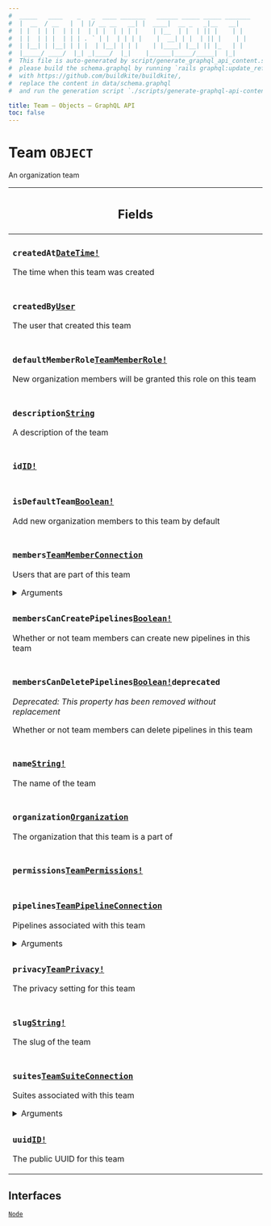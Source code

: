 ```yaml
---
#  _____   ____    _   _  ____ _______   ______ _____ _____ _______
#  |  __  / __   |  | |/ __ __   __| |  ____|  __ _   _|__   __|
#  | |  | | |  | | |  | | |  | | | |    | |__  | |  | || |    | |
#  | |  | | |  | | | . ` | |  | | | |    |  __| | |  | || |    | |
#  | |__| | |__| | | |  | |__| | | |    | |____| |__| || |_   | |
#  |_____/ ____/  |_| _|____/  |_|    |______|_____/_____|  |_|
#  This file is auto-generated by script/generate_graphql_api_content.sh,
#  please build the schema.graphql by running `rails graphql:update_reference_schema`
#  with https://github.com/buildkite/buildkite/,
#  replace the content in data/schema.graphql
#  and run the generation script `./scripts/generate-graphql-api-content.sh`.

title: Team – Objects – GraphQL API
toc: false
---
```

<!-- vale off -->
<h1 class="has-pills">
  Team
  <span data-algolia-exclude><span class="pill pill--object pill--normal-case pill--large"><code>OBJECT</code></span></span>
</h1>
<!-- vale on -->


An organization team

<table class="responsive-table responsive-table--single-column-rows">
  <thead>
    <th>
      <h2 data-algolia-exclude>Fields</h2>
    </th>
  </thead>
  <tbody>
    <tr><td><h3 class="is-small has-pills"><code>createdAt</code><a href="/docs/apis/graphql/schemas/scalar/datetime" class="pill pill--scalar pill--normal-case pill--medium" title="Go to SCALAR DateTime"><code>DateTime!</code></a></h3><p>The time when this team was created</p></td></tr><tr><td><h3 class="is-small has-pills"><code>createdBy</code><a href="/docs/apis/graphql/schemas/object/user" class="pill pill--object pill--normal-case pill--medium" title="Go to OBJECT User"><code>User</code></a></h3><p>The user that created this team</p></td></tr><tr><td><h3 class="is-small has-pills"><code>defaultMemberRole</code><a href="/docs/apis/graphql/schemas/enum/teammemberrole" class="pill pill--enum pill--normal-case pill--medium" title="Go to ENUM TeamMemberRole"><code>TeamMemberRole!</code></a></h3><p>New organization members will be granted this role on this team</p></td></tr><tr><td><h3 class="is-small has-pills"><code>description</code><a href="/docs/apis/graphql/schemas/scalar/string" class="pill pill--scalar pill--normal-case pill--medium" title="Go to SCALAR String"><code>String</code></a></h3><p>A description of the team</p></td></tr><tr><td><h3 class="is-small has-pills"><code>id</code><a href="/docs/apis/graphql/schemas/scalar/id" class="pill pill--scalar pill--normal-case pill--medium" title="Go to SCALAR ID"><code>ID!</code></a></h3></td></tr><tr><td><h3 class="is-small has-pills"><code>isDefaultTeam</code><a href="/docs/apis/graphql/schemas/scalar/boolean" class="pill pill--scalar pill--normal-case pill--medium" title="Go to SCALAR Boolean"><code>Boolean!</code></a></h3><p>Add new organization members to this team by default</p></td></tr><tr><td><h3 class="is-small has-pills"><code>members</code><a href="/docs/apis/graphql/schemas/object/teammemberconnection" class="pill pill--object pill--normal-case pill--medium" title="Go to OBJECT TeamMemberConnection"><code>TeamMemberConnection</code></a></h3><p>Users that are part of this team</p><div><details><summary>Arguments</summary><table class="responsive-table responsive-table--single-column-rows"><tbody><tr><td><h4 class="is-small has-pills no-margin"><code>after</code><a href="/docs/apis/graphql/schemas/scalar/string" class="pill pill--scalar pill--normal-case pill--medium" title="Go to SCALAR String"><code>String</code></a></h4></td></tr><tr><td><h4 class="is-small has-pills no-margin"><code>before</code><a href="/docs/apis/graphql/schemas/scalar/string" class="pill pill--scalar pill--normal-case pill--medium" title="Go to SCALAR String"><code>String</code></a></h4></td></tr><tr><td><h4 class="is-small has-pills no-margin"><code>first</code><a href="/docs/apis/graphql/schemas/scalar/int" class="pill pill--scalar pill--normal-case pill--medium" title="Go to SCALAR Int"><code>Int</code></a></h4></td></tr><tr><td><h4 class="is-small has-pills no-margin"><code>last</code><a href="/docs/apis/graphql/schemas/scalar/int" class="pill pill--scalar pill--normal-case pill--medium" title="Go to SCALAR Int"><code>Int</code></a></h4></td></tr><tr><td><h4 class="is-small has-pills no-margin"><code>order</code><a href="/docs/apis/graphql/schemas/enum/teammemberorder" class="pill pill--enum pill--normal-case pill--medium" title="Go to ENUM TeamMemberOrder"><code>TeamMemberOrder</code></a></h4><p>Order the members returned</p><p class="no-margin">Default value: <code>RECENTLY_CREATED</code></p></td></tr><tr><td><h4 class="is-small has-pills no-margin"><code>role</code><a href="/docs/apis/graphql/schemas/enum/teammemberrole" class="pill pill--enum pill--normal-case pill--medium" title="Go to ENUM TeamMemberRole"><code>[TeamMemberRole!]</code></a></h4><p>Search team members by their role</p></td></tr><tr><td><h4 class="is-small has-pills no-margin"><code>search</code><a href="/docs/apis/graphql/schemas/scalar/string" class="pill pill--scalar pill--normal-case pill--medium" title="Go to SCALAR String"><code>String</code></a></h4><p>Search team members named like the given query case insensitively</p></td></tr></tbody></table></details></div></td></tr><tr><td><h3 class="is-small has-pills"><code>membersCanCreatePipelines</code><a href="/docs/apis/graphql/schemas/scalar/boolean" class="pill pill--scalar pill--normal-case pill--medium" title="Go to SCALAR Boolean"><code>Boolean!</code></a></h3><p>Whether or not team members can create new pipelines in this team</p></td></tr><tr><td><h3 class="is-small has-pills"><code>membersCanDeletePipelines</code><a href="/docs/apis/graphql/schemas/scalar/boolean" class="pill pill--scalar pill--normal-case pill--medium" title="Go to SCALAR Boolean"><code>Boolean!</code></a><span class="pill pill--deprecated"><code>deprecated</code></span></h3><p><em>Deprecated: This property has been removed without replacement</em></p><p>Whether or not team members can delete pipelines in this team</p></td></tr><tr><td><h3 class="is-small has-pills"><code>name</code><a href="/docs/apis/graphql/schemas/scalar/string" class="pill pill--scalar pill--normal-case pill--medium" title="Go to SCALAR String"><code>String!</code></a></h3><p>The name of the team</p></td></tr><tr><td><h3 class="is-small has-pills"><code>organization</code><a href="/docs/apis/graphql/schemas/object/organization" class="pill pill--object pill--normal-case pill--medium" title="Go to OBJECT Organization"><code>Organization</code></a></h3><p>The organization that this team is a part of</p></td></tr><tr><td><h3 class="is-small has-pills"><code>permissions</code><a href="/docs/apis/graphql/schemas/object/teampermissions" class="pill pill--object pill--normal-case pill--medium" title="Go to OBJECT TeamPermissions"><code>TeamPermissions!</code></a></h3></td></tr><tr><td><h3 class="is-small has-pills"><code>pipelines</code><a href="/docs/apis/graphql/schemas/object/teampipelineconnection" class="pill pill--object pill--normal-case pill--medium" title="Go to OBJECT TeamPipelineConnection"><code>TeamPipelineConnection</code></a></h3><p>Pipelines associated with this team</p><div><details><summary>Arguments</summary><table class="responsive-table responsive-table--single-column-rows"><tbody><tr><td><h4 class="is-small has-pills no-margin"><code>after</code><a href="/docs/apis/graphql/schemas/scalar/string" class="pill pill--scalar pill--normal-case pill--medium" title="Go to SCALAR String"><code>String</code></a></h4></td></tr><tr><td><h4 class="is-small has-pills no-margin"><code>before</code><a href="/docs/apis/graphql/schemas/scalar/string" class="pill pill--scalar pill--normal-case pill--medium" title="Go to SCALAR String"><code>String</code></a></h4></td></tr><tr><td><h4 class="is-small has-pills no-margin"><code>first</code><a href="/docs/apis/graphql/schemas/scalar/int" class="pill pill--scalar pill--normal-case pill--medium" title="Go to SCALAR Int"><code>Int</code></a></h4></td></tr><tr><td><h4 class="is-small has-pills no-margin"><code>last</code><a href="/docs/apis/graphql/schemas/scalar/int" class="pill pill--scalar pill--normal-case pill--medium" title="Go to SCALAR Int"><code>Int</code></a></h4></td></tr><tr><td><h4 class="is-small has-pills no-margin"><code>order</code><a href="/docs/apis/graphql/schemas/enum/teampipelineorder" class="pill pill--enum pill--normal-case pill--medium" title="Go to ENUM TeamPipelineOrder"><code>TeamPipelineOrder</code></a></h4><p>Order the pipelines returned</p><p class="no-margin">Default value: <code>RECENTLY_CREATED</code></p></td></tr><tr><td><h4 class="is-small has-pills no-margin"><code>search</code><a href="/docs/apis/graphql/schemas/scalar/string" class="pill pill--scalar pill--normal-case pill--medium" title="Go to SCALAR String"><code>String</code></a></h4><p>Search pipelines named like the given query case insensitively</p></td></tr></tbody></table></details></div></td></tr><tr><td><h3 class="is-small has-pills"><code>privacy</code><a href="/docs/apis/graphql/schemas/enum/teamprivacy" class="pill pill--enum pill--normal-case pill--medium" title="Go to ENUM TeamPrivacy"><code>TeamPrivacy!</code></a></h3><p>The privacy setting for this team</p></td></tr><tr><td><h3 class="is-small has-pills"><code>slug</code><a href="/docs/apis/graphql/schemas/scalar/string" class="pill pill--scalar pill--normal-case pill--medium" title="Go to SCALAR String"><code>String!</code></a></h3><p>The slug of the team</p></td></tr><tr><td><h3 class="is-small has-pills"><code>suites</code><a href="/docs/apis/graphql/schemas/object/teamsuiteconnection" class="pill pill--object pill--normal-case pill--medium" title="Go to OBJECT TeamSuiteConnection"><code>TeamSuiteConnection</code></a></h3><p>Suites associated with this team</p><div><details><summary>Arguments</summary><table class="responsive-table responsive-table--single-column-rows"><tbody><tr><td><h4 class="is-small has-pills no-margin"><code>after</code><a href="/docs/apis/graphql/schemas/scalar/string" class="pill pill--scalar pill--normal-case pill--medium" title="Go to SCALAR String"><code>String</code></a></h4></td></tr><tr><td><h4 class="is-small has-pills no-margin"><code>before</code><a href="/docs/apis/graphql/schemas/scalar/string" class="pill pill--scalar pill--normal-case pill--medium" title="Go to SCALAR String"><code>String</code></a></h4></td></tr><tr><td><h4 class="is-small has-pills no-margin"><code>first</code><a href="/docs/apis/graphql/schemas/scalar/int" class="pill pill--scalar pill--normal-case pill--medium" title="Go to SCALAR Int"><code>Int</code></a></h4></td></tr><tr><td><h4 class="is-small has-pills no-margin"><code>last</code><a href="/docs/apis/graphql/schemas/scalar/int" class="pill pill--scalar pill--normal-case pill--medium" title="Go to SCALAR Int"><code>Int</code></a></h4></td></tr><tr><td><h4 class="is-small has-pills no-margin"><code>order</code><a href="/docs/apis/graphql/schemas/enum/teamsuiteorder" class="pill pill--enum pill--normal-case pill--medium" title="Go to ENUM TeamSuiteOrder"><code>TeamSuiteOrder</code></a></h4><p>Order the suites returned</p><p class="no-margin">Default value: <code>RECENTLY_CREATED</code></p></td></tr></tbody></table></details></div></td></tr><tr><td><h3 class="is-small has-pills"><code>uuid</code><a href="/docs/apis/graphql/schemas/scalar/id" class="pill pill--scalar pill--normal-case pill--medium" title="Go to SCALAR ID"><code>ID!</code></a></h3><p>The public UUID for this team</p></td></tr>
  </tbody>
</table>




<h2 data-algolia-exclude>Interfaces</h2>
<div>
  <a href="/docs/apis/graphql/schemas/interface/node" class="pill pill--interface pill--normal-case pill--large" title="Go to INTERFACE Node">
  <code>Node</code>
</a>

</div>
